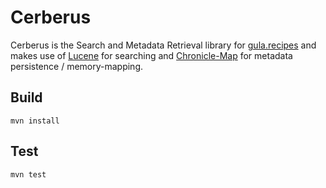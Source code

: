 # Cerberus

Cerberus is the Search and Metadata Retrieval library for [gula.recipes][gula]
and makes use of [Lucene][lucene] for searching and [Chronicle-Map][cm] for
metadata persistence / memory-mapping.

[gula]: https://gula.recipes
[cm]: https://github.com/OpenHFT/Chronicle-Map/
[lucene]: http://lucene.apache.org/core/

## Build

    mvn install

## Test

    mvn test


